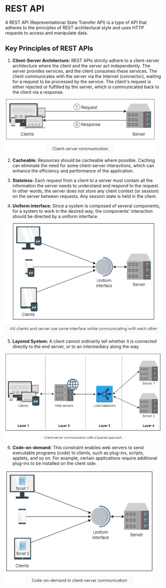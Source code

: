 # REST API
A REST API (Representational State Transfer API) is a type of API that adheres to the principles of REST architectural style and uses HTTP requests to access and manipulate data.

## Key Principles of REST APIs
1. **Client-Server Architecture:** REST APIs strictly adhere to a client-server architecture where the client and the server act independently. 
The server provides services, and the client consumes these services. 
The client communicates with the server via the Internet (connector), waiting for a request to be processed by the service. 
The client's request is either rejected or fulfilled by the server, which is communicated back to the client via a response.

<img src="img/ClientServer.png">

2. **Cacheable:** Resources should be cacheable where possible. Caching can eliminate the need for some client-server interactions, which can enhance the efficiency and performance of the application.

3. **Stateless:** Each request from a client to a server must contain all the information the server needs to understand and respond to the request. In other words, the server does not store any client context (or session) on the server between requests. Any session state is held in the client.

4. **Uniform interface:** Since a system is composed of several components, for a system to work in the desired way, the components' interaction should be directed by a uniform interface.

<img src="img/UniformInterface.png">

5. **Layered System:** A client cannot ordinarily tell whether it is connected directly to the end server, or to an intermediary along the way.

<img src="img/LayerdSystem.png">

6. **Code-on-demand:** This constraint enables web servers to send executable programs (code) to clients, such as plug-ins, scripts, applets, and so on. For example, certain applications require additional plug-ins to be installed on the client side. 

<img src="img/CodeOnDemand.png">